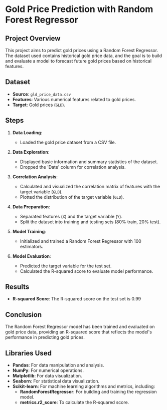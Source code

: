 # Gold Price Prediction with Random Forest Regressor

## Project Overview

This project aims to predict gold prices using a Random Forest Regressor. The dataset used contains historical gold price data, and the goal is to build and evaluate a model to forecast future gold prices based on historical features.

## Dataset

- **Source**: `gld_price_data.csv`
- **Features**: Various numerical features related to gold prices.
- **Target**: Gold prices (`GLD`).

## Steps

1. **Data Loading**:
   - Loaded the gold price dataset from a CSV file.

2. **Data Exploration**:
   - Displayed basic information and summary statistics of the dataset.
   - Dropped the 'Date' column for correlation analysis.

3. **Correlation Analysis**:
   - Calculated and visualized the correlation matrix of features with the target variable (`GLD`).
   - Plotted the distribution of the target variable (`GLD`).

4. **Data Preparation**:
   - Separated features (`X`) and the target variable (`Y`).
   - Split the dataset into training and testing sets (80% train, 20% test).

5. **Model Training**:
   - Initialized and trained a Random Forest Regressor with 100 estimators.

6. **Model Evaluation**:
   - Predicted the target variable for the test set.
   - Calculated the R-squared score to evaluate model performance.

## Results

- **R-squared Score**: The R-squared score on the test set is 0.99

## Conclusion

The Random Forest Regressor model has been trained and evaluated on gold price data, providing an R-squared score that reflects the model's performance in predicting gold prices.

## Libraries Used

- **Pandas**: For data manipulation and analysis.
- **NumPy**: For numerical operations.
- **Matplotlib**: For data visualization.
- **Seaborn**: For statistical data visualization.
- **Scikit-learn**: For machine learning algorithms and metrics, including:
  - **RandomForestRegressor**: For building and training the regression model.
  - **metrics.r2_score**: To calculate the R-squared score.
